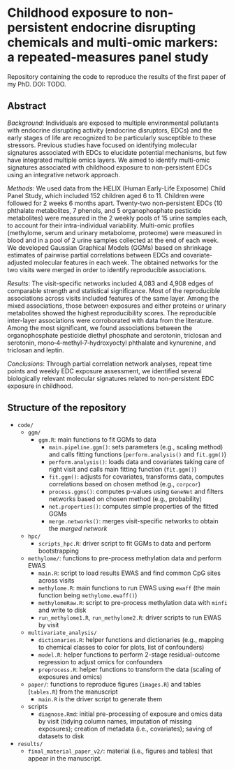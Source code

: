 # Childhood exposure to non-persistent endocrine disrupting chemicals and multi-omic markers: a repeated-measures panel study

Repository containing the code to reproduce the results of the first paper of my PhD.
DOI: TODO.

## Abstract
*Background*: Individuals are exposed to multiple environmental pollutants with endocrine disrupting activity (endocrine disruptors, EDCs) and the early stages of life are recognized to be particularly susceptible to these stressors. Previous studies have focused on identifying molecular signatures associated with EDCs to elucidate potential mechanisms, but few have integrated multiple omics layers. We aimed to identify multi-omic signatures associated with childhood exposure to non-persistent EDCs using an integrative network approach.

*Methods*: We used data from the HELIX (Human Early-Life Exposome) Child Panel Study, which included 152 children aged 6 to 11. Children were followed for 2 weeks 6 months apart. Twenty-two non-persistent EDCs (10 phthalate metabolites, 7 phenols, and 5 organophosphate pesticide metabolites) were measured in the 2 weekly pools of 15 urine samples each, to account for their intra-individual variability. Multi-omic profiles (methylome, serum and urinary metabolome, proteome) were measured in blood and in a pool of 2 urine samples collected at the end of each week. We developed Gaussian Graphical Models (GGMs) based on shrinkage estimates of pairwise partial correlations between EDCs and covariate-adjusted molecular features in each week. The obtained networks for the two visits were merged in order to identify reproducible associations.

*Results*: The visit-specific networks included 4,083 and 4,908 edges of comparable strength and statistical significance. Most of the reproducible associations across visits included features of the same layer. Among the mixed associations, those between exposures and either proteins or urinary metabolites showed the highest reproducibility scores. The reproducible inter-layer associations were corroborated with data from the literature. Among the most significant, we found associations between the organophosphate pesticide diethyl phosphate and serotonin, triclosan and serotonin, mono‑4‑methyl‑7‑hydroxyoctyl phthalate and kynurenine, and triclosan and leptin.

*Conclusions*: Through partial correlation network analyses, repeat time points and weekly EDC exposure assessment, we identified several biologically relevant molecular signatures related to non-persistent EDC exposure in childhood.

## Structure of the repository
* `code/`
  * `ggm/`
    * `ggm.R`: main functions to fit GGMs to data
      * `main.pipeline.ggm()`: sets parameters (e.g., scaling method) and calls fitting functions (`perform.analysis()` and `fit.ggm()`)
      * `perform.analysis()`: loads data and covariates taking care of right visit and calls main fitting function (`fit.ggm()`)
      * `fit.ggm()`: adjusts for covariates, transforms data, computes correlations based on chosen method (e.g., `corpcor`)
      * `process.ggms()`: computes p-values using `GeneNet` and filters networks based on chosen method (e.g., probability)
      * `net.properties()`: computes simple properties of the fitted GGMs
      * `merge.networks()`: merges visit-specific networks to obtain the *merged network*
  * `hpc/`
    * `scripts_hpc.R`: driver script to fit GGMs to data and perform bootstrapping
  * `methylome/`: functions to pre-process methylation data and perform EWAS
    * `main.R`: script to load results EWAS and find common CpG sites across visits
    * `methylome.R`: main functions to run EWAS using `ewaff` (the main function being `methylome.ewaff()`)
    * `methylomeRaw.R`: script to pre-process methylation data with `minfi` and write to disk
    * `run_methylome1.R`, `run_methylome2.R`: driver scripts to run EWAS by visit
  * `multivariate_analysis/`
    * `dictionaries.R`: helper functions and dictionaries (e.g., mapping to chemical classes to color for plots, list of confounders)
    * `model.R`: helper functions to perform 2-stage residual-outcome regression to adjust omics for confounders
    * `preprocess.R`: helper functions to transform the data (scaling of exposures and omics)
  * `paper/`: functions to reproduce figures (`images.R`) and tables (`tables.R`) from the manuscript
    * `main.R` is the driver script to generate them
  * scripts
    * `diagnose.Rmd`: initial pre-processing of exposure and omics data by visit (tidying column names, imputation of missing exposures); creation of metadata (i.e., covariates); saving of datasets to disk
* `results/`
  * `final_material_paper_v2/`: material (i.e., figures and tables) that appear in the manuscript.
